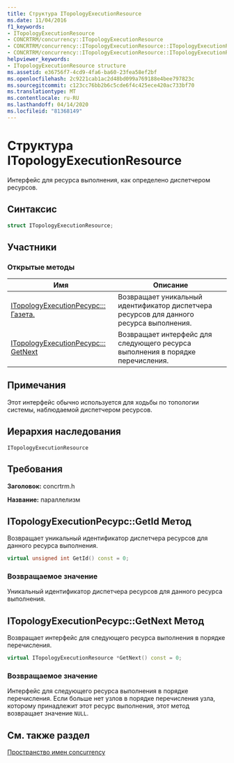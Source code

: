```yaml
---
title: Структура ITopologyExecutionResource
ms.date: 11/04/2016
f1_keywords:
- ITopologyExecutionResource
- CONCRTRM/concurrency::ITopologyExecutionResource
- CONCRTRM/concurrency::ITopologyExecutionResource::ITopologyExecutionResource::GetId
- CONCRTRM/concurrency::ITopologyExecutionResource::ITopologyExecutionResource::GetNext
helpviewer_keywords:
- ITopologyExecutionResource structure
ms.assetid: e36756f7-4cd9-4fa6-ba60-23fea58ef2bf
ms.openlocfilehash: 2c9221cab1ac2d48bd099a769188e4bee797823c
ms.sourcegitcommit: c123cc76bb2b6c5cde6f4c425ece420ac733bf70
ms.translationtype: MT
ms.contentlocale: ru-RU
ms.lasthandoff: 04/14/2020
ms.locfileid: "81368149"
---
```

# <a name="itopologyexecutionresource-structure"></a>Структура ITopologyExecutionResource

Интерфейс для ресурса выполнения, как определено диспетчером ресурсов.

## <a name="syntax"></a>Синтаксис

```cpp
struct ITopologyExecutionResource;
```

## <a name="members"></a>Участники

### <a name="public-methods"></a>Открытые методы

|Имя|Описание|
|----------|-----------------|
|[ITopologyExecutionРесурс::: Газета.](#getid)|Возвращает уникальный идентификатор диспетчера ресурсов для данного ресурса выполнения.|
|[ITopologyExecutionРесурс::: GetNext](#getnext)|Возвращает интерфейс для следующего ресурса выполнения в порядке перечисления.|

## <a name="remarks"></a>Примечания

Этот интерфейс обычно используется для ходьбы по топологии системы, наблюдаемой диспетчером ресурсов.

## <a name="inheritance-hierarchy"></a>Иерархия наследования

`ITopologyExecutionResource`

## <a name="requirements"></a>Требования

**Заголовок:** concrtrm.h

**Название:** параллелизм

## <a name="itopologyexecutionresourcegetid-method"></a><a name="getid"></a>ITopologyExecutionРесурс::GetId Метод

Возвращает уникальный идентификатор диспетчера ресурсов для данного ресурса выполнения.

```cpp
virtual unsigned int GetId() const = 0;
```

### <a name="return-value"></a>Возвращаемое значение

Уникальный идентификатор диспетчера ресурсов для данного ресурса выполнения.

## <a name="itopologyexecutionresourcegetnext-method"></a><a name="getnext"></a>ITopologyExecutionРесурс::GetNext Метод

Возвращает интерфейс для следующего ресурса выполнения в порядке перечисления.

```cpp
virtual ITopologyExecutionResource *GetNext() const = 0;
```

### <a name="return-value"></a>Возвращаемое значение

Интерфейс для следующего ресурса выполнения в порядке перечисления. Если больше нет узлов в порядке перечисления узла, которому принадлежит этот ресурс выполнения, этот метод возвращает значение `NULL`.

## <a name="see-also"></a>См. также раздел

[Пространство имен concurrency](concurrency-namespace.md)
